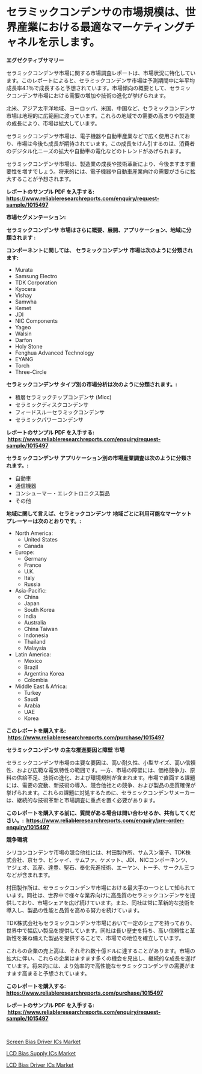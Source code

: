 <p><h1>セラミックコンデンサの市場規模は、世界産業における最適なマーケティングチャネルを示します。</h1></p><p><strong>エグゼクティブサマリー</strong></p>
<p><p>セラミックコンデンサ市場に関する市場調査レポートは、市場状況に特化しています。このレポートによると、セラミックコンデンサ市場は予測期間中に年平均成長率4.1％で成長すると予想されています。市場傾向の概要として、セラミックコンデンサ市場における需要の増加や技術の進化が挙げられます。</p><p>北米、アジア太平洋地域、ヨーロッパ、米国、中国など、セラミックコンデンサ市場は地理的に広範囲に渡っています。これらの地域での需要の高まりや製造業の成長により、市場は拡大しています。</p><p>セラミックコンデンサ市場は、電子機器や自動車産業などで広く使用されており、市場は今後も成長が期待されています。この成長をけん引するのは、消費者のデジタル化ニーズの拡大や自動車の電化などのトレンドがあげられます。</p><p>セラミックコンデンサ市場は、製造業の成長や技術革新により、今後ますます重要性を増すでしょう。将来的には、電子機器や自動車産業向けの需要がさらに拡大することが予想されます。</p></p>
<p><strong>レポートのサンプル PDF を入手する: <a href="https://www.reliableresearchreports.com/enquiry/request-sample/1015497">https://www.reliableresearchreports.com/enquiry/request-sample/1015497</a></strong></p>
<p><strong>市場セグメンテーション:</strong></p>
<p><strong> セラミックコンデンサ 市場はさらに概要、展開、アプリケーション、地域に分類されます :</strong></p>
<p><strong>コンポーネントに関しては、 セラミックコンデンサ 市場は次のように分類されます: &nbsp;</strong></p>
<p><ul><li>Murata</li><li>Samsung Electro</li><li>TDK Corporation</li><li>Kyocera</li><li>Vishay</li><li>Samwha</li><li>Kemet</li><li>JDI</li><li>NIC Components</li><li>Yageo</li><li>Walsin</li><li>Darfon</li><li>Holy Stone</li><li>Fenghua Advanced Technology</li><li>EYANG</li><li>Torch</li><li>Three-Circle</li></ul></p>
<p><strong> セラミックコンデンサ タイプ別の市場分析は次のように分類されます。:</strong></p>
<p><ul><li>積層セラミックチップコンデンサ (Mlcc)</li><li>セラミックディスクコンデンサ</li><li>フィードスルーセラミックコンデンサ</li><li>セラミックパワーコンデンサ</li></ul></p>
<p><strong>レポートのサンプル PDF を入手する: &nbsp;<a href="https://www.reliableresearchreports.com/enquiry/request-sample/1015497">https://www.reliableresearchreports.com/enquiry/request-sample/1015497</a></strong></p>
<p><strong> セラミックコンデンサ アプリケーション別の市場産業調査は次のように分類されます。:</strong></p>
<p><ul><li>自動車</li><li>通信機器</li><li>コンシューマー・エレクトロニクス製品</li><li>その他</li></ul></p>
<p><strong>地域に関して言えば、セラミックコンデンサ 地域ごとに利用可能なマーケットプレーヤーは次のとおりです。:</strong></p>
<p><ul>
    <li>
        North America:
        <ul>
            <li>United States</li>
            <li>Canada</li>
        </ul>
    </li>
    <li>
        Europe:
        <ul>
            <li>Germany</li>
            <li>France</li>
            <li>U.K.</li>
            <li>Italy</li>
            <li>Russia</li>
        </ul>
    </li>
    <li>
        Asia-Pacific:
        <ul>
            <li>China</li>
            <li>Japan</li>
            <li>South Korea</li>
            <li>India</li>
            <li>Australia</li>
            <li>China Taiwan</li>
            <li>Indonesia</li>
            <li>Thailand</li>
            <li>Malaysia</li>
        </ul>
    </li>
    <li>
        Latin America:
        <ul>
            <li>Mexico</li>
            <li>Brazil</li>
            <li>Argentina Korea</li>
            <li>Colombia</li>
        </ul>
    </li>
    <li>
        Middle East & Africa:
        <ul>
            <li>Turkey</li>
            <li>Saudi</li>
            <li>Arabia</li>
            <li>UAE</li>
            <li>Korea</li>
        </ul>
    </li>
    </ul></p>
<p><strong>このレポートを購入する: &nbsp;<a href="https://www.reliableresearchreports.com/purchase/1015497">https://www.reliableresearchreports.com/purchase/1015497</a></strong></p>
<p><strong>セラミックコンデンサ の主な推進要因と障壁 市場</strong></p>
<p><p>セラミックコンデンサ市場の主要な要因は、高い耐久性、小型サイズ、高い信頼性、および広範な電気特性の範囲です。一方、市場の障壁には、価格競争力、原料の供給不足、技術の進化、および環境規制が含まれます。市場で直面する課題には、需要の変動、新技術の導入、競合他社との競争、および製品の品質確保が挙げられます。これらの課題に対処するために、セラミックコンデンサメーカーは、継続的な技術革新と市場調査に重点を置く必要があります。</p></p>
<p><strong>このレポートを購入する前に、質問がある場合は問い合わせるか、共有してください。:&nbsp; <a href="https://www.reliableresearchreports.com/enquiry/pre-order-enquiry/1015497">https://www.reliableresearchreports.com/enquiry/pre-order-enquiry/1015497</a></strong></p>
<p><strong>競争環境</strong></p>
<p><p>シリコンコンデンサ市場の競合他社には、村田製作所、サムスン電子、TDK株式会社、京セラ、ビシャイ、サムファ、ケメット、JDI、NICコンポーネンツ、ヤジェオ、瓦産、達豊、聖石、奉化先進技術、エーヤン、トーチ、サークル三つなどが含まれます。</p><p>村田製作所は、セラミックコンデンサ市場における最大手の一つとして知られています。同社は、世界中で様々な業界向けに高品質のセラミックコンデンサを提供しており、市場シェアを広げ続けています。また、同社は常に革新的な技術を導入し、製品の性能と品質を高める努力を続けています。</p><p>TDK株式会社もセラミックコンデンサ市場において一定のシェアを持っており、世界中で幅広い製品を提供しています。同社は長い歴史を持ち、高い信頼性と革新性を兼ね備えた製品を提供することで、市場での地位を確立しています。</p><p>これらの企業の売上高は、それぞれ数十億ドルに達することがあります。市場の拡大に伴い、これらの企業はますます多くの機会を見出し、継続的な成長を遂げています。将来的には、より効率的で高性能なセラミックコンデンサの需要がますます高まると予想されています。</p></p>
<p><strong>このレポートを購入する: &nbsp; <a href="https://www.reliableresearchreports.com/purchase/1015497">https://www.reliableresearchreports.com/purchase/1015497</a></strong></p>
<p><strong>レポートのサンプル PDF を入手する: &nbsp;<a href="https://www.reliableresearchreports.com/enquiry/request-sample/1015497">https://www.reliableresearchreports.com/enquiry/request-sample/1015497</a></strong><strong></strong></p>
<p>&nbsp;</p>
<p><p><a href="https://view.publitas.com/reportprime-1/screen-bias-driver-ics-market-analysis-examines-its-scope-on-growth-opportunities-and-forecasted-trends-spanning-from-2023-to-2030/">Screen Bias Driver ICs Market</a></p><p><a href="https://view.publitas.com/reportprime-1/lcd-bias-supply-ics-market-growth-market-trends-covid-19-impact-and-forecasts-for-period-from-2023-2030/">LCD Bias Supply ICs Market</a></p><p><a href="https://view.publitas.com/reportprime-1/lcd-bias-driver-ics-market-research-report-provides-thorough-industry-overview-which-offers-an-in-depth-analysis-of-product-trends-and-new-market-divisions/">LCD Bias Driver ICs Market</a></p></p>